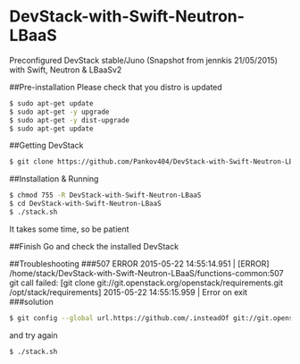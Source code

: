# DevStack-with-Swift-Neutron-LBaaS
Preconfigured DevStack stable/Juno (Snapshot from jennkis 21/05/2015) with Swift, Neutron &amp; LBaaSv2

##Pre-installation
Please check that you distro is updated
```sh
$ sudo apt-get update
$ sudo apt-get -y upgrade 
$ sudo apt-get -y dist-upgrade 
$ sudo apt-get update
```


##Getting DevStack
```sh
$ git clone https://github.com/Pankov404/DevStack-with-Swift-Neutron-LBaaS
```
##Installation & Running 
```sh
$ chmod 755 -R DevStack-with-Swift-Neutron-LBaaS
$ cd DevStack-with-Swift-Neutron-LBaaS
$ ./stack.sh
```

It takes some time, so be patient

##Finish
Go and check the installed DevStack

##Troubleshooting
###507 ERROR
2015-05-22 14:55:14.951 | [ERROR] /home/stack/DevStack-with-Swift-Neutron-LBaaS/functions-common:507 git call failed: [git clone git://git.openstack.org/openstack/requirements.git /opt/stack/requirements]
2015-05-22 14:55:15.959 | Error on exit
###solution
```sh
$ git config --global url.https://github.com/.insteadOf git://git.openstack.org/
```
and try again
```sh
$ ./stack.sh
```

